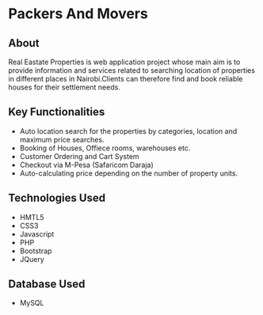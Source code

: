 
# Packers And Movers
## About
Real Eastate Properties is  web application project whose main aim is to provide information and services related to searching location of properties in different places in Nairobi.Clients can therefore find and book reliable houses for their settlement needs.

## Key Functionalities
- Auto location search for the properties by categories, location and maximum price searches.
- Booking of Houses, Offiece rooms, warehouses etc.
- Customer Ordering and Cart System
- Checkout via M-Pesa (Safaricom Daraja)
- Auto-calculating price depending on the number of property units.
## Technologies Used
- HMTL5
- CSS3
- Javascript
- PHP
- Bootstrap
- JQuery

## Database Used
- MySQL

